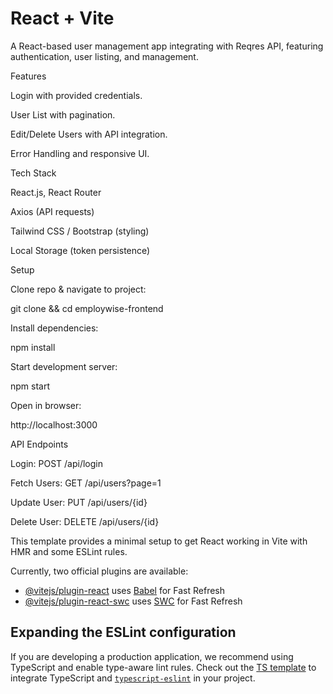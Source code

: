 # React + Vite
A React-based user management app integrating with Reqres API, featuring authentication, user listing, and management.

Features

Login with provided credentials.

User List with pagination.

Edit/Delete Users with API integration.

Error Handling and responsive UI.

Tech Stack

React.js, React Router

Axios (API requests)

Tailwind CSS / Bootstrap (styling)

Local Storage (token persistence)

Setup

Clone repo & navigate to project:

git clone <repo-link> && cd employwise-frontend

Install dependencies:

npm install

Start development server:

npm start

Open in browser:

http://localhost:3000

API Endpoints

Login: POST /api/login

Fetch Users: GET /api/users?page=1

Update User: PUT /api/users/{id}

Delete User: DELETE /api/users/{id}

This template provides a minimal setup to get React working in Vite with HMR and some ESLint rules.

Currently, two official plugins are available:

- [@vitejs/plugin-react](https://github.com/vitejs/vite-plugin-react/blob/main/packages/plugin-react/README.md) uses [Babel](https://babeljs.io/) for Fast Refresh
- [@vitejs/plugin-react-swc](https://github.com/vitejs/vite-plugin-react-swc) uses [SWC](https://swc.rs/) for Fast Refresh

## Expanding the ESLint configuration

If you are developing a production application, we recommend using TypeScript and enable type-aware lint rules. Check out the [TS template](https://github.com/vitejs/vite/tree/main/packages/create-vite/template-react-ts) to integrate TypeScript and [`typescript-eslint`](https://typescript-eslint.io) in your project.
